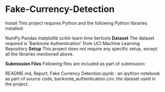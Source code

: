# Fake-Currency-Detection
Install
This project requires Python and the following Python libraries installed:

NumPy
Pandas
matplotlib
scikit-learn
time
itertools
**Dataset**
The dataset required is 'Banknote Authentication' from UCI Machine Learning Repository
**Setup**
This project does not require any specific setup, except all the libraries mentioned above.

**Submission Files**
Following files are included as part of submission:

README.md,
Report,
Fake Currency Detection.ipynb : an ipython notebook as part of source code,
banknote_authentication.csv: the dataset used in the project.
